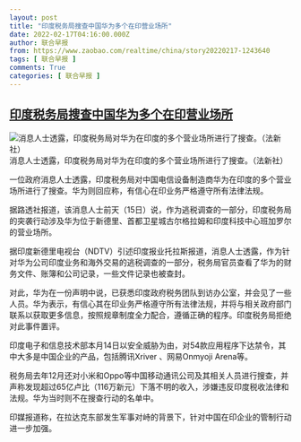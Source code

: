 ```yaml
---
layout: post
title: "印度税务局搜查中国华为多个在印营业场所"
date: 2022-02-17T04:16:00.000Z
author: 联合早报
from: https://www.zaobao.com/realtime/china/story20220217-1243640
tags: [ 联合早报 ]
comments: True
categories: [ 联合早报 ]
---
```

<!--1645071360000-->
[印度税务局搜查中国华为多个在印营业场所](https://www.zaobao.com/realtime/china/story20220217-1243640)
------

<div>
<div class="figure-media"><img class="img-fluid lazyload" data-src="/s3/files/styles/article_large_full/public/2022-02/huawei.jpg?itok=S76zJ9Ho" title="消息人士透露，印度税务局对华为在印度的多个营业场所进行了搜查。（法新社）" alt="消息人士透露，印度税务局对华为在印度的多个营业场所进行了搜查。（法新社）" src="https://www.zaobao.com/s3/files/styles/article_large_full/public/2022-02/huawei.jpg?itok=S76zJ9Ho" referrerpolicy="no-referrer"></div>      <figcaption>消息人士透露，印度税务局对华为在印度的多个营业场所进行了搜查。（法新社）</figcaption>                   <p>一位政府消息人士透露，印度税务局对中国电信设备制造商华为在印度的多个营业场所进行了搜查。华为则回应称，有信心在印业务严格遵守所有法律法规。</p><p>据路透社报道，该消息人士前天（15日）说，作为逃税调查的一部分，印度税务局的突袭行动涉及华为位于新德里、首都卫星城古尔格拉姆和印度科技中心班加罗尔的营业场所。</p><p>据印度新德里电视台（NDTV）引述印度报业托拉斯报道，消息人士透露，作为针对华为公司印度业务和海外交易的逃税调查的一部分，税务局官员查看了华为的财务文件、账簿和公司记录，一些文件记录也被查封。</p><section id="imu"><div id="dfp-ad-imu1">        </div></section><p>对此，华为在一份声明中说，已获悉印度政府税务团队到访办公室，并会见了一些人员。华为表示，有信心其在印业务严格遵守所有法律法规，并将与相关政府部门联系以获取更多信息，按照规章制度全力配合，遵循正确的程序。印度税务局拒绝对此事件置评。</p><p>印度电子和信息技术部本月14日以安全威胁为由，对54款应用程序下达禁令，其中大多是中国企业的产品，包括腾讯Xriver 、网易Onmyoji Arena等。</p><p>税务局去年12月还对小米和Oppo等中国移动通讯公司及其相关人员进行搜查，并声称发现超过65亿卢比（116万新元）下落不明的收入，涉嫌违反印度税收法律和法规。华为当时则不在搜查行动的名单中。</p><div id="innity-in-post"></div><div id="dfp-ad-midarticlespecial">        </div><p>印媒报道称，在拉达克东部发生军事对峙的背景下，针对中国在印企业的管制行动进一步加强。</p>      <div class="cx_paywall_placeholder" id="sph_cdp_40"></div>
</div>
